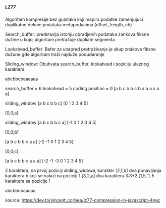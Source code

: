 ##### LZ77
Algoritam kompresije bez gubitaka koji mapira podatke zamenjujući
duplikatne delove podataka metapodacima (offset, length, ch)

Search_buffer: predstavlja istoriju obradjenih podataka zankova fiksne dužine u kojoj algoritam
pretražuje dupliate segmenta.

Lookahead_buffer: Bafer za unapred pretraživanje je skup znakova
fiksne dužune gde algoritam traži najduže podudaranje

Sliding_window: Obuhvata search_buffer, lookahead i poziciju ulaznog karaktera

abcbbcbaaaaaa

search_buffer = 6
lookahead = 5
coding position = 0
[a b c b b c b a a a a a a]

sliding_window
[a b c b b c]
[0 1 2 3 4 5]

[0,0,a]

sliding_window
[a  b c b b c a]
[-1 0 1 2 3 4 5]

[0,0,b]

[a   b c b b c a a]
[-2 -1 0 1 2 3 4 5]

[0,0,c]

[a   b c  b b c a a a]
[-2 -1 -3 0 1 2 3 4 5]

2 karaktera, na prvoj poziciji sliding_widowa, karakter
[2,1,b] dva ponavljanja karaktera b koji se nalazi na poziciji 1
[3,2,a] dva karaktera 3:3+2
[1,5,''] 5 karaktera sa pozicije 1

abcbbcbaaaaa



source: https://dev.to/vincent_corbee/lz77-compression-in-javascript-4nec